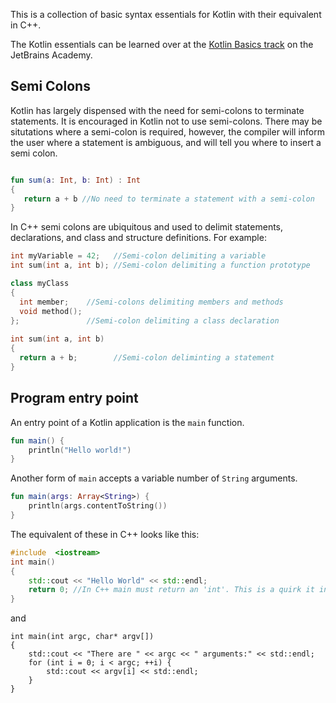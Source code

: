 [//]: # (title: Basic syntax)

This is a collection of basic syntax essentials for Kotlin with their equivalent in C++.

The Kotlin essentials can be learned over at the [Kotlin Basics track](https://hyperskill.org/tracks/18)
on the JetBrains Academy.

## Semi Colons

Kotlin has largely dispensed with the need for semi-colons to terminate statements. It is encouraged in Kotlin not to use semi-colons. There may be situtations where a semi-colon is required, however, the compiler will 
inform the user where a statement is ambiguous, and will tell you where to insert a semi colon.

```kotlin

fun sum(a: Int, b: Int) : Int
{
   return a + b //No need to terminate a statement with a semi-colon
}
```

In C++ semi colons are ubiquitous and used to delimit statements, declarations, and class and structure definitions.
For example:

``` cpp
int myVariable = 42;   //Semi-colon delimiting a variable
int sum(int a, int b); //Semi-colon delimiting a function prototype

class myClass
{
  int member;    //Semi-colons delimiting members and methods
  void method();
};               //Semi-colon delimiting a class declaration
  
int sum(int a, int b)
{ 
  return a + b;        //Semi-colon deliminting a statement
}
```

## Program entry point

An entry point of a Kotlin application is the `main` function.

```kotlin
fun main() {
    println("Hello world!")
}
```

Another form of `main` accepts a variable number of `String` arguments. 

```kotlin
fun main(args: Array<String>) {
    println(args.contentToString())
}
```

The equivalent of these in C++ looks like this:

```cpp
#include  <iostream>
int main()
{
	std::cout << "Hello World" << std::endl;
	return 0; //In C++ main must return an 'int'. This is a quirk it inherited from 'C'
}
```

and

```#include  <iostream>
int main(int argc, char* argv[])
{
    std::cout << "There are " << argc << " arguments:" << std::endl;
    for (int i = 0; i < argc; ++i) {
        std::cout << argv[i] << std::endl;
    }
}
```